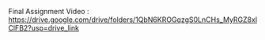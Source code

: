 Final Assignment Video :
https://drive.google.com/drive/folders/1QbN6KROGqzgS0LnCHs_MyRGZ8xlClFB2?usp=drive_link

